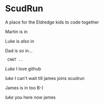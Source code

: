 # ScudRun
A place for the Eldredge kids to code together

Martin is in

Luke is *also* in

Dad is *so* in...

     CHAT ..

*Luke* I love github

*luke* I can't wait till james joins scudrun

James is in too B-)

*luke* you here now james
